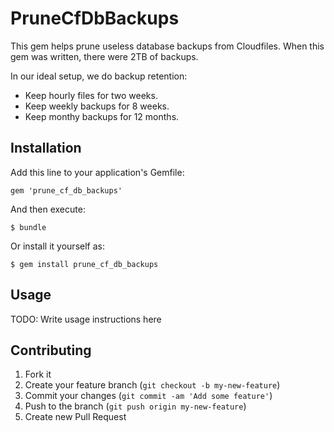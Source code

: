 # PruneCfDbBackups

This gem helps prune useless database backups from Cloudfiles. When this gem was written, there were 2TB of backups.

In our ideal setup, we do backup retention:

* Keep hourly files for two weeks.
* Keep weekly backups for 8 weeks.
* Keep monthy backups for 12 months.

## Installation

Add this line to your application's Gemfile:

    gem 'prune_cf_db_backups'

And then execute:

    $ bundle

Or install it yourself as:

    $ gem install prune_cf_db_backups

## Usage

TODO: Write usage instructions here

## Contributing

1. Fork it
2. Create your feature branch (`git checkout -b my-new-feature`)
3. Commit your changes (`git commit -am 'Add some feature'`)
4. Push to the branch (`git push origin my-new-feature`)
5. Create new Pull Request

